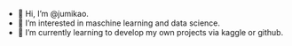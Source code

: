 - 👋 Hi, I’m @jumikao.
- 👀 I’m interested in maschine learning and data science.
- 🌱 I’m currently learning to develop my own projects via kaggle or github.


<!---
jumikao/jumikao is a ✨ special ✨ repository because its `README.md` (this file) appears on your GitHub profile.
You can click the Preview link to take a look at your changes.
--->
